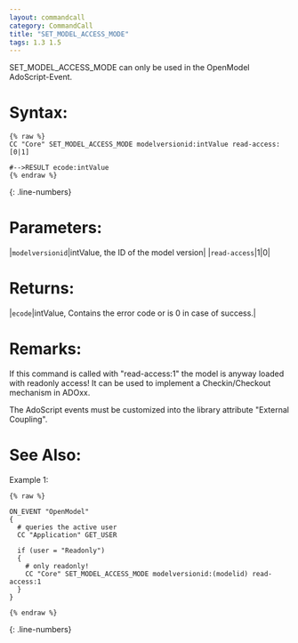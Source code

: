 ```yaml
---
layout: commandcall
category: CommandCall
title: "SET_MODEL_ACCESS_MODE"
tags: 1.3 1.5
---
```


SET_MODEL_ACCESS_MODE can only be used in the OpenModel AdoScript-Event.

# Syntax:  

```adoscript
{% raw %}
CC "Core" SET_MODEL_ACCESS_MODE modelversionid:intValue read-access:[0|1]

#-->RESULT ecode:intValue
{% endraw %}
```
{: .line-numbers}

# Parameters:  

|`modelversionid`|intValue, the ID of the model version|
|`read-access`|1|0|

# Returns:  

|`ecode`|intValue, Contains the error code or is 0 in case of success.|

# Remarks:

If this command is called with "read-access:1" the model is anyway loaded with readonly access! It can be used to implement a Checkin/Checkout mechanism in ADOxx.

The AdoScript events must be customized into the library attribute "External Coupling".


# See Also:  



Example 1:

```adoscript
{% raw %}

ON_EVENT "OpenModel"
{
  # queries the active user
  CC "Application" GET_USER

  if (user = "Readonly")
  {
    # only readonly!
    CC "Core" SET_MODEL_ACCESS_MODE modelversionid:(modelid) read-access:1
  }
}

{% endraw %}
```
{: .line-numbers}

